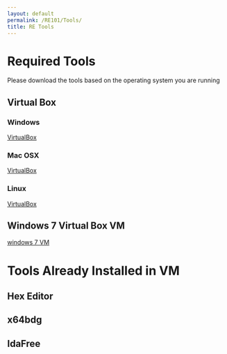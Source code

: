 ```yaml
---
layout: default
permalink: /RE101/Tools/
title: RE Tools
---
```

# Required Tools #
Please download the tools based on the operating system you are running

## Virtual Box ##

### Windows ###

[VirtualBox](#)

### Mac OSX ###

[VirtualBox](#)

### Linux ###

[VirtualBox](#)

## Windows 7 Virtual Box VM ##

[windows 7 VM](#)

# Tools Already Installed in VM #

## Hex Editor ##

## x64bdg ##

## IdaFree ##
